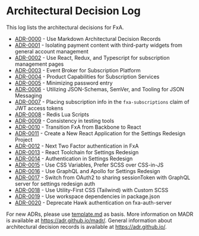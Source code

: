 # Architectural Decision Log

This log lists the architectural decisions for FxA.

<!-- adrlog -- Regenerate the content by using "npx adr-log -i" from a shell in this directory. -->

- [ADR-0000](../adr0000-use-markdown-architectural-decision-records.md) - Use Markdown Architectural Decision Records
- [ADR-0001](../adr0001-isolating-payment-content-with-third-party-widgets-from-general-account-management.md) - Isolating payment content with third-party widgets from general account management
- [ADR-0002](../adr0002-use-react-redux-and-typescript-for-subscription-management-pages.md) - Use React, Redux, and Typescript for subscription management pages
- [ADR-0003](../adr0003-event-broker-for-subscription-platform.md) - Event Broker for Subscription Platform
- [ADR-0004](../adr0004-product-capabilities-for-subscription-services.md) - Product Capabilities for Subscription Services
- [ADR-0005](../adr0005-minimize-password-entry.md) - Minimizing password entry
- [ADR-0006](../adr0006-json-schemas-for-messaging.md) - Utilizing JSON-Schemas, SemVer, and Tooling for JSON Messaging
- [ADR-0007](../adr0007-subscription-claim-jwt-access-token.md) - Placing subscription info in the `fxa-subscriptions` claim of JWT access tokens
- [ADR-0008](../adr0008-redis-lua-scripts.md) - Redis Lua Scripts
- [ADR-0009](../adr0009-testing-stacks.md) - Consistency in testing tools
- [ADR-0010](../adr0010-transition-fxa-from-backbone-to-react.md) - Transition FxA from Backbone to React
- [ADR-0011](../adr0011-create-new-react-app-for-settings-redesign.md) - Create a New React Application for the Settings Redesign Project
- [ADR-0012](../adr0012-next-two-factor-authentication.md) - Next Two Factor authentication in FxA
- [ADR-0013](../adr0013-react-toolchain-for-settings-redesign.md) - React Toolchain for Settings Redesign
- [ADR-0014](../adr0014-auth-for-settings-redesign.md) - Authentication in Settings Redesign
- [ADR-0015](../adr0015-use-css-variables-and-scss.md) - Use CSS Variables, Prefer SCSS over CSS-in-JS
- [ADR-0016](../adr0016-use-graphql-and-apollo-for-settings-redesign.md) - Use GraphQL and Apollo for Settings Redesign
- [ADR-0017](../adr0017-switch-settings-auth-to-sessiontoken.md) - Switch from OAuth2 to sharing sessionToken with GraphQL server for settings redesign auth
- [ADR-0018](../adr0018-use-tailwind-with-custom-scss.md) - Use Utility-First CSS (Tailwind) with Custom SCSS
- [ADR-0019](../adr0019-use-workspace-dependencies.md) - Use workspace dependencies in package.json
- [ADR-0020](../adr0020-deprecate-hawk.md) - Deprecate Hawk authentication on fxa-auth-server

<!-- adrlogstop -->

For new ADRs, please use [template.md](template.md) as basis.
More information on MADR is available at <https://adr.github.io/madr/>.
General information about architectural decision records is available at <https://adr.github.io/>.
